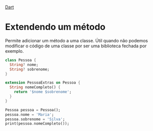[Dart](https://github.com/leofds/flutter-class/blob/master/dart/dart.md)

# Extendendo um método

Permite adicionar um método a uma classe. Útil quando não podemos modificar o código de uma classe por ser uma biblioteca fechada por exemplo.

```Dart
class Pessoa {
  String? nome;
  String? sobrenome;
}

extension PessoaExtras on Pessoa {
  String nomeCompleto() {
    return '$nome $sobrenome';
  }
}
```

```dart
Pessoa pessoa = Pessoa();
pessoa.nome = 'Maria';
pessoa.sobrenome = 'Silva';
print(pessoa.nomeCompleto());
```
